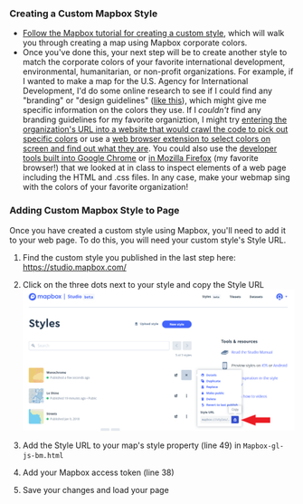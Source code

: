 ### Creating a Custom Mapbox Style
- [Follow the Mapbox tutorial for creating a custom style](https://docs.mapbox.com/help/tutorials/create-a-custom-style/?utm_medium=sem&utm_source=google&utm_campaign=sem%7Cgoogle%7Cbrand%7Cchko-googlesearch-pr01-dynamicsearchcampaign-nb.broad-all-landingpage-search&utm_term=brand&utm_content=chko-googlesearch-pr01-dynamicsearchcampaign-nb.broad-all-landingpage-search&gclid=Cj0KCQiA-bjyBRCcARIsAFboWg0c06wf34jAP1XV8i53wUBsfaO3P-sB5wC7sPMMxcgBtUjstEN5330aAuPhEALw_wcB), which will walk you through creating a map using Mapbox corporate colors. 
- Once you've done this, your next step will be to create another style to match the corporate colors of your favorite international development, environmental, humanitarian, or non-profit organizations. For example, if I wanted to make a map for the U.S. Agency for International Development, I'd do some online research to see if I could find any "branding" or "design guidelines" ([like this](https://www.usaid.gov/sites/default/files/documents/1869/USAID_GSM-02_04_2020.pdf)), which might give me specific information on the colors they use. If I *couldn't* find any branding guidelines for my favorite organiztion, I might try [entering the organization's URL into a website that would crawl the code to pick out specific colors](https://www.colorcombos.com/grabcolors.html) or use a [web browser extension to select colors on screen and find out what they are](https://chrome.google.com/webstore/detail/eye-dropper/hmdcmlfkchdmnmnmheododdhjedfccka?hl=en). You could also use the [developer tools built into Google Chrome](https://developers.google.com/web/tools/chrome-devtools/) or [in Mozilla Firefox](https://developer.mozilla.org/en-US/docs/Tools) (my favorite browser!) that we looked at in class to inspect elements of a web page including the HTML and .css files. In any case, make your webmap sing with the colors of your favorite organization!

### Adding Custom Mapbox Style to Page
Once you have created a custom style using Mapbox, you'll need to add it to your web page. To do this, you will need your custom style's Style URL. 

1. Find the custom style you published in the last step here: https://studio.mapbox.com/

2. Click on the three dots next to your style and copy the Style URL 
![image](images/style-url.png)

3. Add the Style URL to your map's style property (line 49) in `Mapbox-gl-js-bm.html`

4. Add your Mapbox access token (line 38)

5. Save your changes and load your page
